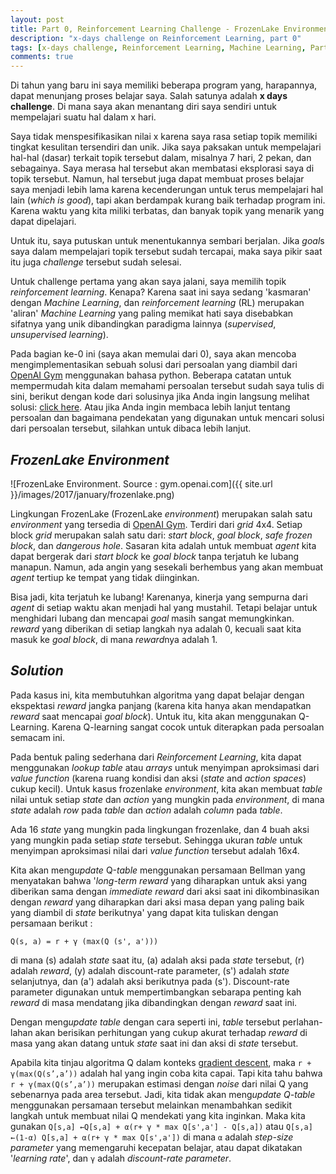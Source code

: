 ```yaml
---
layout: post
title: Part 0, Reinforcement Learning Challenge - FrozenLake Environment
description: "x-days challenge on Reinforcement Learning, part 0"
tags: [x-days challenge, Reinforcement Learning, Machine Learning, Part-0]
comments: true
---
```


Di tahun yang baru ini saya memiliki beberapa program yang, harapannya, dapat menunjang proses belajar saya. Salah satunya adalah **x days challenge**. Di mana saya akan menantang diri saya sendiri untuk mempelajari suatu hal dalam x hari. 

Saya tidak menspesifikasikan nilai x karena saya rasa setiap topik memiliki tingkat kesulitan tersendiri dan unik. Jika saya paksakan untuk mempelajari hal-hal (dasar) terkait topik tersebut dalam, misalnya 7 hari, 2 pekan, dan sebagainya. Saya merasa hal tersebut akan membatasi eksplorasi saya di topik tersebut. Namun, hal tersebut juga dapat membuat proses belajar saya menjadi lebih lama karena kecenderungan untuk terus mempelajari hal lain (*which is good*), tapi akan berdampak kurang baik terhadap program ini. Karena waktu yang kita miliki terbatas, dan banyak topik yang menarik yang dapat dipelajari.

Untuk itu, saya putuskan untuk menentukannya sembari berjalan. Jika *goal*s saya dalam mempelajari topik tersebut sudah tercapai, maka saya pikir saat itu juga *challenge* tersebut sudah selesai.

Untuk challenge pertama yang akan saya jalani, saya memilih topik *reinforcement learning*. Kenapa? Karena saat ini saya sedang 'kasmaran' dengan *Machine Learning*, dan *reinforcement learning* (RL) merupakan 'aliran' *Machine Learning* yang paling memikat hati saya disebabkan sifatnya yang unik dibandingkan paradigma lainnya  (*supervised*, *unsupervised learning*).

Pada bagian ke-0 ini (saya akan memulai dari 0), saya akan mencoba mengimplementasikan sebuah solusi dari persoalan yang diambil dari [OpenAI Gym](http://gym.openai.com) menggunakan bahasa python. Beberapa catatan untuk mempermudah kita dalam memahami persoalan tersebut sudah saya tulis di sini, berikut dengan kode dari solusinya jika Anda ingin langsung melihat solusi: [click here](https://github.com/agilajah/xdays-reinforcementLearning/tree/master/day0-FrozenLake). Atau jika Anda ingin membaca lebih lanjut tentang persoalan dan bagaimana pendekatan yang digunakan untuk mencari solusi dari persoalan tersebut, silahkan untuk dibaca lebih lanjut.

## *FrozenLake Environment*

![FrozenLake Environment. Source : gym.openai.com]({{ site.url }}/images/2017/january/frozenlake.png)

Lingkungan FrozenLake (FrozenLake *environment*) merupakan salah satu *environment* yang tersedia di [OpenAI Gym](http://gym.openai.com). Terdiri dari *grid* 4x4. Setiap block *grid* merupakan salah satu dari: *start block*, *goal block*, *safe frozen block*, dan *dangerous hole*. Sasaran kita adalah untuk membuat *agent* kita dapat bergerak dari *start block* ke *goal block* tanpa terjatuh ke lubang manapun. Namun, ada angin yang sesekali berhembus yang akan membuat *agent* tertiup ke tempat yang tidak diinginkan. 

Bisa jadi, kita terjatuh ke lubang! Karenanya, kinerja yang sempurna dari *agent* di setiap waktu akan menjadi hal yang mustahil. Tetapi belajar untuk menghidari lubang dan mencapai *goal* masih sangat memungkinkan. *reward* yang diberikan di setiap langkah nya adalah 0, kecuali saat kita masuk ke *goal block*, di mana *reward*nya adalah 1.


## *Solution*

Pada kasus ini, kita membutuhkan algoritma yang dapat belajar dengan ekspektasi *reward* jangka panjang (karena kita hanya akan mendapatkan *reward* saat mencapai *goal block*). Untuk itu, kita akan menggunakan Q-Learning. Karena Q-learning sangat cocok untuk diterapkan pada persoalan semacam ini.

Pada bentuk paling sederhana dari *Reinforcement Learning*, kita dapat menggunakan *lookup table* atau *arrays* untuk menyimpan aproksimasi dari *value function* (karena ruang kondisi dan aksi (*state* and *action* *spaces*) cukup kecil). Untuk kasus frozenlake *environment*, kita akan membuat *table* nilai untuk setiap *state* dan *action* yang mungkin pada *environment*, di mana *state* adalah *row* pada *table* dan *action* adalah *column* pada *table*.

Ada 16 *state* yang mungkin pada lingkungan frozenlake, dan 4 buah aksi yang mungkin pada setiap *state* tersebut. Sehingga ukuran *table* untuk menyimpan aproksimasi nilai dari *value function* tersebut adalah 16x4. 

Kita akan meng*update* Q-*table* menggunakan persamaan Bellman yang menyatakan bahwa '*long-term* *reward* yang diharapkan untuk aksi yang diberikan sama dengan *immediate reward* dari aksi saat ini dikombinasikan dengan *reward* yang diharapkan dari aksi masa depan yang paling baik yang diambil di *state* berikutnya' yang dapat kita tuliskan dengan persamaan berikut : 

`Q(s, a) = r + γ (max(Q (s', a')))`

di mana (s) adalah *state* saat itu, (a) adalah aksi pada *state* tersebut, (r) adalah *reward*, (y) adalah discount-rate parameter, (s') adalah *state* selanjutnya, dan (a') adalah aksi berikutnya pada (s'). Discount-rate parameter digunakan untuk mempertimbangkan sebarapa penting kah *reward* di masa mendatang jika dibandingkan dengan *reward* saat ini.

Dengan meng*update* *table* dengan cara seperti ini, *table* tersebut perlahan-lahan akan berisikan perhitungan yang cukup akurat terhadap *reward* di masa yang akan datang untuk *state* saat ini dan aksi di *state* tersebut.

Apabila kita tinjau algoritma Q dalam konteks [gradient descent](https://en.wikipedia.org/wiki/Gradient_descent), maka `r + γ(max(Q(s’,a’))` adalah hal yang ingin coba kita capai. Tapi kita tahu bahwa `r + γ(max(Q(s’,a’))` merupakan estimasi dengan *noise* dari nilai Q yang sebenarnya pada area tersebut. Jadi, kita tidak akan meng*update* *Q-table* menggunakan persamaan tersebut melainkan menambahkan sedikit langkah untuk membuat nilai Q mendekati yang kita inginkan. Maka kita gunakan `Q[s,a] ←Q[s,a] + α(r+ γ * max Q[s',a'] - Q[s,a])` atau `Q[s,a] ←(1-α) Q[s,a] + α(r+ γ * max Q[s',a'])` di mana `α` adalah *step-size parameter* yang memengaruhi kecepatan belajar, atau dapat dikatakan '*learning rate*', dan `γ` adalah *discount-rate parameter*.



